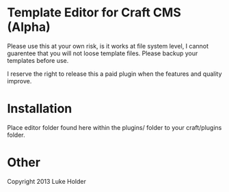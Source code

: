 # Template Editor for Craft CMS (Alpha)

Please use this at your own risk, is it works at file system level, I cannot
guarentee that you will not loose template files. Please backup your templates
before use.

I reserve the right to release this a paid plugin when the features and quality
improve.

# Installation

Place editor folder found here within the plugins/ folder to your craft/plugins
folder.

# Other

Copyright 2013 Luke Holder
